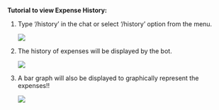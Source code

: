 ﻿**Tutorial to view Expense History:**

1. Type ‘/history’ in the chat or select ‘/history’ option from the menu.

   ![](./images/Aspose.Words.77495f85-6dd6-419d-b973-3d76d715f472.001.png)


2. The history of expenses will be displayed by the bot.

   ![](./images/Aspose.Words.77495f85-6dd6-419d-b973-3d76d715f472.002.png)


3. A bar graph will also be displayed to graphically represent the expenses!!

   ![](./images/Aspose.Words.77495f85-6dd6-419d-b973-3d76d715f472.003.png)


